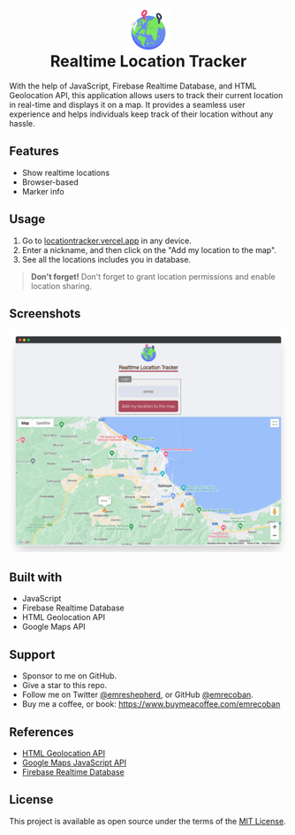 <h1 align="center"><img src="img/ico.png" height="80" align="center" /><br />Realtime Location Tracker</h1>

With the help of JavaScript, Firebase Realtime Database, and HTML Geolocation API, this application allows users to track their current location in real-time and displays it on a map. It provides a seamless user experience and helps individuals keep track of their location without any hassle.

## Features
- Show realtime locations
- Browser-based
- Marker info

## Usage
1. Go to [locationtracker.vercel.app](https://locationtracker.vercel.app) in any device.
2. Enter a nickname, and then click on the "Add my location to the map".
3. See all the locations includes you in database.

> **Don't forget!**
> Don't forget to grant location permissions and enable location sharing.

## Screenshots
![homepage](github_assets/ss1.png)

## Built with
- JavaScript
- Firebase Realtime Database
- HTML Geolocation API
- Google Maps API

## Support
- Sponsor to me on GitHub.
- Give a star to this repo.
- Follow me on Twitter [@emreshepherd](https://twitter.com/emreshepherd), or GitHub [@emrecoban](https://github.com/emrecoban).
- Buy me a coffee, or book: https://www.buymeacoffee.com/emrecoban

## References
- [HTML Geolocation API](https://www.w3schools.com/html/html5_geolocation.asp)
- [Google Maps JavaScript API](https://developers.google.com/maps/documentation/javascript)
- [Firebase Realtime Database](https://firebase.google.com/docs/database/web/start?hl=en#web-version-9)

## License
This project is available as open source under the terms of the [MIT License](https://github.com/emrecoban/realtimeLocationTracker/blob/main/LICENSE).